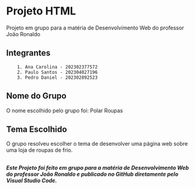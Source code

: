 # Projeto HTML 

Projeto em grupo para a matéria de Desenvolvimento Web do professor João Ronaldo 

## Integrantes
		1. Ana Carolina - 202302377572
		2. Paulo Santos - 202304027196
		3. Pedro Daniel - 202302892523
		
## Nome do Grupo

O nome escolhido pelo grupo foi: Polar Roupas

## Tema Escolhido

O grupo resolveu escolher o tema de desenvolver uma página web sobre uma loja de roupas de frio.




## 


__*Este Projeto foi feito em grupo para a matéria de Desenvolvimento Web do professor João Ronaldo e publicado no GitHub diretamente pelo Visual Studio Code.*__ 

